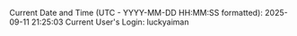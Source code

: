 Current Date and Time (UTC - YYYY-MM-DD HH:MM:SS formatted): 2025-09-11 21:25:03
Current User's Login: luckyaiman
